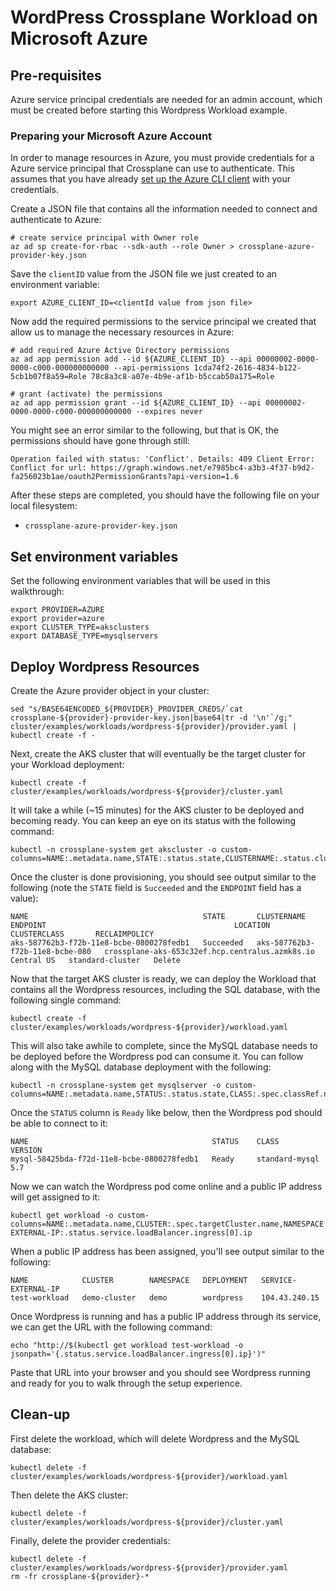 # WordPress Crossplane Workload on Microsoft Azure

## Pre-requisites

Azure service principal credentials are needed for an admin account, which must be created before starting this Wordpress Workload example.

### Preparing your Microsoft Azure Account

In order to manage resources in Azure, you must provide credentials for a Azure service principal that Crossplane can use to authenticate.
This assumes that you have already [set up the Azure CLI client](https://docs.microsoft.com/en-us/cli/azure/authenticate-azure-cli?view=azure-cli-latest) with your credentials.

Create a JSON file that contains all the information needed to connect and authenticate to Azure:

```console
# create service principal with Owner role
az ad sp create-for-rbac --sdk-auth --role Owner > crossplane-azure-provider-key.json
```

Save the `clientID` value from the JSON file we just created to an environment variable:

```console
export AZURE_CLIENT_ID=<clientId value from json file>
```

Now add the required permissions to the service principal we created that allow us to manage the necessary resources in Azure:

```console
# add required Azure Active Directory permissions
az ad app permission add --id ${AZURE_CLIENT_ID} --api 00000002-0000-0000-c000-000000000000 --api-permissions 1cda74f2-2616-4834-b122-5cb1b07f8a59=Role 78c8a3c8-a07e-4b9e-af1b-b5ccab50a175=Role

# grant (activate) the permissions
az ad app permission grant --id ${AZURE_CLIENT_ID} --api 00000002-0000-0000-c000-000000000000 --expires never
```

You might see an error similar to the following, but that is OK, the permissions should have gone through still:

```console
Operation failed with status: 'Conflict'. Details: 409 Client Error: Conflict for url: https://graph.windows.net/e7985bc4-a3b3-4f37-b9d2-fa256023b1ae/oauth2PermissionGrants?api-version=1.6
```

After these steps are completed, you should have the following file on your local filesystem:

* `crossplane-azure-provider-key.json`

## Set environment variables

Set the following environment variables that will be used in this walkthrough:

```
export PROVIDER=AZURE
export provider=azure
export CLUSTER_TYPE=aksclusters
export DATABASE_TYPE=mysqlservers
```

## Deploy Wordpress Resources

Create the Azure provider object in your cluster:

```console
sed "s/BASE64ENCODED_${PROVIDER}_PROVIDER_CREDS/`cat crossplane-${provider}-provider-key.json|base64|tr -d '\n'`/g;" cluster/examples/workloads/wordpress-${provider}/provider.yaml | kubectl create -f -
```

Next, create the AKS cluster that will eventually be the target cluster for your Workload deployment:

```console
kubectl create -f cluster/examples/workloads/wordpress-${provider}/cluster.yaml
```

It will take a while (~15 minutes) for the AKS cluster to be deployed and becoming ready.
You can keep an eye on its status with the following command:

```console
kubectl -n crossplane-system get akscluster -o custom-columns=NAME:.metadata.name,STATE:.status.state,CLUSTERNAME:.status.clusterName,ENDPOINT:.status.endpoint,LOCATION:.spec.location,CLUSTERCLASS:.spec.classRef.name,RECLAIMPOLICY:.spec.reclaimPolicy
```

Once the cluster is done provisioning, you should see output similar to the following (note the `STATE` field is `Succeeded` and the `ENDPOINT` field has a value):

```console
NAME                                       STATE       CLUSTERNAME                       ENDPOINT                                          LOCATION     CLUSTERCLASS       RECLAIMPOLICY
aks-587762b3-f72b-11e8-bcbe-0800278fedb1   Succeeded   aks-587762b3-f72b-11e8-bcbe-080   crossplane-aks-653c32ef.hcp.centralus.azmk8s.io   Central US   standard-cluster   Delete
```

Now that the target AKS cluster is ready, we can deploy the Workload that contains all the Wordpress resources, including the SQL database, with the following single command:

```console
kubectl create -f cluster/examples/workloads/wordpress-${provider}/workload.yaml
```

This will also take awhile to complete, since the MySQL database needs to be deployed before the Wordpress pod can consume it.
You can follow along with the MySQL database deployment with the following:

```console
kubectl -n crossplane-system get mysqlserver -o custom-columns=NAME:.metadata.name,STATUS:.status.state,CLASS:.spec.classRef.name,VERSION:.spec.version
```

Once the `STATUS` column is `Ready` like below, then the Wordpress pod should be able to connect to it:

```console
NAME                                         STATUS    CLASS            VERSION
mysql-58425bda-f72d-11e8-bcbe-0800278fedb1   Ready     standard-mysql   5.7
```

Now we can watch the Wordpress pod come online and a public IP address will get assigned to it:

```console
kubectl get workload -o custom-columns=NAME:.metadata.name,CLUSTER:.spec.targetCluster.name,NAMESPACE:.spec.targetNamespace,DEPLOYMENT:.spec.targetDeployment.metadata.name,SERVICE-EXTERNAL-IP:.status.service.loadBalancer.ingress[0].ip
```

When a public IP address has been assigned, you'll see output similar to the following:

```console
NAME            CLUSTER        NAMESPACE   DEPLOYMENT   SERVICE-EXTERNAL-IP
test-workload   demo-cluster   demo        wordpress    104.43.240.15
```

Once Wordpress is running and has a public IP address through its service, we can get the URL with the following command:

```console
echo "http://$(kubectl get workload test-workload -o jsonpath='{.status.service.loadBalancer.ingress[0].ip}')"
```

Paste that URL into your browser and you should see Wordpress running and ready for you to walk through the setup experience.

## Clean-up

First delete the workload, which will delete Wordpress and the MySQL database:

```console
kubectl delete -f cluster/examples/workloads/wordpress-${provider}/workload.yaml
```

Then delete the AKS cluster:

```console
kubectl delete -f cluster/examples/workloads/wordpress-${provider}/cluster.yaml
```

Finally, delete the provider credentials:

```console
kubectl delete -f cluster/examples/workloads/wordpress-${provider}/provider.yaml
rm -fr crossplane-${provider}-*
```